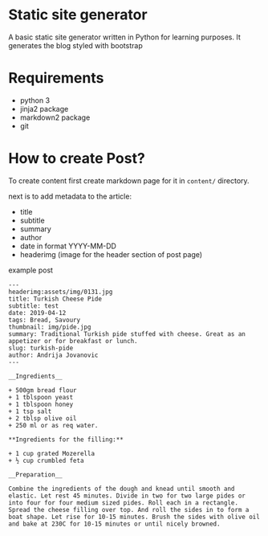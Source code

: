 # Static site generator

A basic static site generator written in Python for learning purposes.
It generates the blog styled with bootstrap

# Requirements

- python 3
- jinja2 package
- markdown2 package
- git

# How to create Post?

To create content first create markdown page for it in ```content/``` directory.

next is to add metadata to the article:

- title
- subtitle
- summary
- author
- date in format YYYY-MM-DD
- headerimg (image for the header section of post page)

example post
```
---
headerimg:assets/img/0131.jpg
title: Turkish Cheese Pide
subtitle: test
date: 2019-04-12
tags: Bread, Savoury
thumbnail: img/pide.jpg
summary: Traditional Turkish pide stuffed with cheese. Great as an appetizer or for breakfast or lunch.
slug: turkish-pide
author: Andrija Jovanovic
---

__Ingredients__

+ 500gm bread flour
+ 1 tblspoon yeast
+ 1 tblspoon honey
+ 1 tsp salt
+ 2 tblsp olive oil
+ 250 ml or as req water.

**Ingredients for the filling:**

+ 1 cup grated Mozerella
+ ½ cup crumbled feta 

__Preparation__
 
Combine the ingredients of the dough and knead until smooth and elastic. Let rest 45 minutes. Divide in two for two large pides or into four for four medium sized pides. Roll each in a rectangle. Spread the cheese filling over top. And roll the sides in to form a boat shape. Let rise for 10-15 minutes. Brush the sides with olive oil and bake at 230C for 10-15 minutes or until nicely browned.
```
